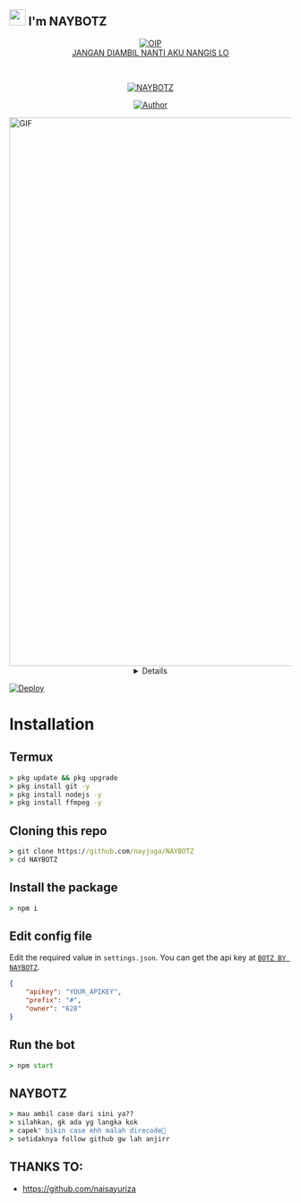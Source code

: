 ## <img src="https://github.com/TheDudeThatCode/TheDudeThatCode/blob/master/Assets/Hi.gif" width="29px"> I'm NAYBOTZ
<p align="center">
<a href="https://imgbb.com/"><img src="https://i.ibb.co/gg8pP4r/OIP.jpg" alt="OIP" border="0"></a><br /><a target='_blank' href='https://imgbb.com/'>JANGAN DIAMBIL NANTI AKU NANGIS LO</a><br />
</p>
<br>



<p align="center">
<a href="#"><img title="NAYBOTZ" src="https://img.shields.io/badge/NAYBOTZ-green?colorA=%23ff0000&colorB=%23017e40&style=for-the-badge"></a>
</p>
<p align="center">
<a href="https://github.com/nayjuga"><img title="Author" src="https://img.shields.io/badge/AUTHOR-NAYBOTZ-orange.svg?style=for-the-badge&logo=github"></a>
</p>
<p align="center">
</p>
<img alt="GIF" src="https://media.giphy.com/media/FbN2hnZhwTWGmN2cRl/giphy.gif" width="980" />
<div align="center">
<details>
 
<NAISA ALIFIA YURIZA BEB KU>

### 𝗧𝗵𝗮𝗻𝗸𝘀 𝗙𝗼𝗿 naisa alifia yuriza

### WARNING
OWNER TIDAK MAU MENUNJUKAN NAMA KARNA BERSIFAT PRIVASI THANKS...

## NOTE:> 
SCRIPTNYA JANGAN DI JUAL/BELI KAN.. SCRIPT INI 100% GRATIS BUAT KALIAN PENGGUNA TERMUX
</div>


[![Deploy](https://www.herokucdn.com/deploy/button.svg)](https://heroku.com/deploy?template=https://github.com/nayjuga/NAYBOTZ)


# Installation

## Termux
```cmd
> pkg update && pkg upgrade
> pkg install git -y
> pkg install nodejs -y
> pkg install ffmpeg -y
```
## Cloning this repo
```cmd
> git clone https://github.com/nayjuga/NAYBOTZ
> cd NAYBOTZ
```

## Install the package
```cmd
> npm i
```

## Edit config file
Edit the required value in `settings.json`. You can get the api key at [`BOTZ BY NAYBOTZ`](http://github.com/nayjuga/NAYBOTZ).
```json
{
    "apikey": "YOUR_APIKEY",
    "prefix": "#",
    "owner": "628"
}
```

## Run the bot
```cmd
> npm start
```
## NAYBOTZ
```cmd
> mau ambil case dari sini ya??
> silahkan, gk ada yg langka kok
> capek" bikin case ehh malah direcode🗿
> setidaknya follow github gw lah anjirr
```
## THANKS TO:
* https://github.com/naisayuriza
